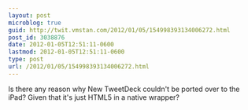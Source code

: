 ```yaml
---
layout: post
microblog: true
guid: http://twit.vmstan.com/2012/01/05/154998393134006272.html
post_id: 3038876
date: 2012-01-05T12:51:11-0600
lastmod: 2012-01-05T12:51:11-0600
type: post
url: /2012/01/05/154998393134006272.html
---
```

Is there any reason why New TweetDeck couldn't be ported over to the iPad? Given that it's just HTML5 in a native wrapper?
